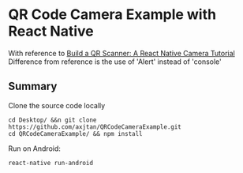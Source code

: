 # QR Code Camera Example with React Native
With reference to [Build a QR Scanner: A React Native Camera Tutorial](https://www.toptal.com/react-native/react-native-camera-tutorial)
Difference from reference is the use of 'Alert' instead of 'console'

Summary
------
Clone the source code locally
```
cd Desktop/ &&n git clone https://github.com/axjtan/QRCodeCameraExample.git
cd QRCodeCameraExample/ && npm install
```
Run on Android:
```
react-native run-android
```